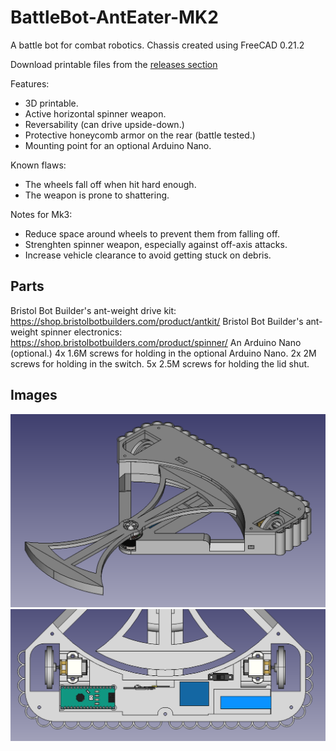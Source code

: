 # BattleBot-AntEater-MK2
 A battle bot for combat robotics. Chassis created using FreeCAD 0.21.2

 Download printable files from the [releases section](https://github.com/OfficialGamersIncorporated/BattleBot-AntEater-MK2/releases)

 Features:
 * 3D printable.
 * Active horizontal spinner weapon.
 * Reversability (can drive upside-down.)
 * Protective honeycomb armor on the rear (battle tested.)
 * Mounting point for an optional Arduino Nano.

 Known flaws:
 * The wheels fall off when hit hard enough.
 * The weapon is prone to shattering.

 Notes for Mk3:
 * Reduce space around wheels to prevent them from falling off.
 * Strenghten spinner weapon, especially against off-axis attacks.
 * Increase vehicle clearance to avoid getting stuck on debris.

 ## Parts
 Bristol Bot Builder's ant-weight drive kit: https://shop.bristolbotbuilders.com/product/antkit/
 Bristol Bot Builder's ant-weight spinner electronics: https://shop.bristolbotbuilders.com/product/spinner/
 An Arduino Nano (optional.)
 4x 1.6M screws for holding in the optional Arduino Nano.
 2x 2M screws for holding in the switch.
 5x 2.5M screws for holding the lid shut.

 ## Images
 ![image](images/Robotfull.PNG)
 ![image](images/RobotInternal.PNG)
